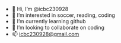 - 👋 Hi, I’m @icbc230928
- 👀 I’m interested in soccer, reading, coding
- 🌱 I’m currently learning github
- 💞️ I’m looking to collaborate on coding
- 📫 icbc230928@gmail.com

<!---
icbc230928/icbc230928 is a ✨ special ✨ repository because its `README.md` (this file) appears on your GitHub profile.
You can click the Preview link to take a look at your changes.
--->
